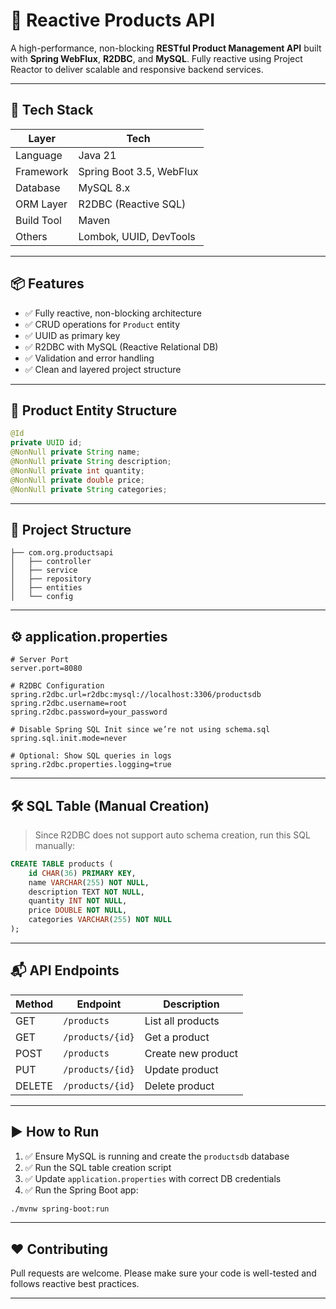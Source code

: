 # 🛒 Reactive Products API

A high-performance, non-blocking **RESTful Product Management API** built with **Spring WebFlux**, **R2DBC**, and **MySQL**. Fully reactive using Project Reactor to deliver scalable and responsive backend services.

---

## 🚀 Tech Stack

| Layer        | Tech                     |
|--------------|--------------------------|
| Language     | Java 21                  |
| Framework    | Spring Boot 3.5, WebFlux |
| Database     | MySQL 8.x                |
| ORM Layer    | R2DBC (Reactive SQL)     |
| Build Tool   | Maven                    |
| Others       | Lombok, UUID, DevTools   |

---

## 📦 Features

- ✅ Fully reactive, non-blocking architecture  
- ✅ CRUD operations for `Product` entity  
- ✅ UUID as primary key  
- ✅ R2DBC with MySQL (Reactive Relational DB)  
- ✅ Validation and error handling  
- ✅ Clean and layered project structure  

---

## 🧩 Product Entity Structure

```java
@Id
private UUID id;
@NonNull private String name;
@NonNull private String description;
@NonNull private int quantity;
@NonNull private double price;
@NonNull private String categories;
```

---

## 📂 Project Structure

```
├── com.org.productsapi
│   ├── controller
│   ├── service
│   ├── repository
│   ├── entities
│   └── config
```

---

## ⚙️ application.properties

```properties
# Server Port
server.port=8080

# R2DBC Configuration
spring.r2dbc.url=r2dbc:mysql://localhost:3306/productsdb
spring.r2dbc.username=root
spring.r2dbc.password=your_password

# Disable Spring SQL Init since we’re not using schema.sql
spring.sql.init.mode=never

# Optional: Show SQL queries in logs
spring.r2dbc.properties.logging=true
```

---

## 🛠️ SQL Table (Manual Creation)

> Since R2DBC does not support auto schema creation, run this SQL manually:

```sql
CREATE TABLE products (
    id CHAR(36) PRIMARY KEY,
    name VARCHAR(255) NOT NULL,
    description TEXT NOT NULL,
    quantity INT NOT NULL,
    price DOUBLE NOT NULL,
    categories VARCHAR(255) NOT NULL
);
```

---

## 📬 API Endpoints

| Method | Endpoint           | Description        |
|--------|--------------------|--------------------|
| GET    | `/products`        | List all products  |
| GET    | `/products/{id}`   | Get a product      |
| POST   | `/products`        | Create new product |
| PUT    | `/products/{id}`   | Update product     |
| DELETE | `/products/{id}`   | Delete product     |

---

## ▶️ How to Run

1. ✅ Ensure MySQL is running and create the `productsdb` database
2. ✅ Run the SQL table creation script
3. ✅ Update `application.properties` with correct DB credentials
4. ✅ Run the Spring Boot app:
```bash
./mvnw spring-boot:run
```

---

## ❤️ Contributing

Pull requests are welcome. Please make sure your code is well-tested and follows reactive best practices.

---

 

